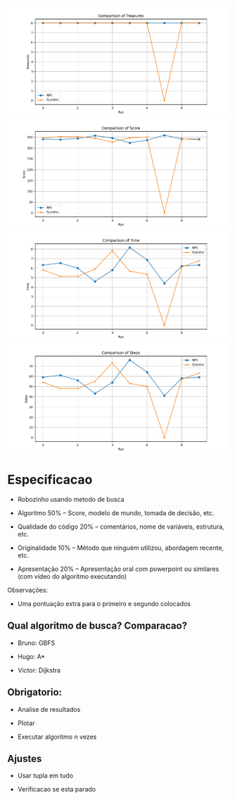 ![1](./Figure_1.png)
![2](./Figure_2.png)
![3](./Figure_3.png)
![4](./Figure_4.png)

# Especificacao

- Robozinho usando metodo de busca

- Algoritmo 50%
   – Score, modelo de mundo, tomada de decisão, etc.
- Qualidade do código 20%
   – comentários, nome de variáveis, estrutura, etc.
- Originalidade 10%
   – Método que ninguém utilizou, abordagem recente, etc.
- Apresentação 20%
– Apresentação oral com powerpoint ou similares (com vídeo do algoritmo executando)

Observações:

- Uma pontuação extra para o primeiro e segundo colocados

## Qual algoritmo de busca? Comparacao?

- Bruno: GBFS

- Hugo: A*

- Victor: Dijkstra

## Obrigatorio:

- Analise de resultados

- Plotar

- Executar algoritmo n vezes

## Ajustes

- Usar tupla em tudo

- Verificacao se esta parado
